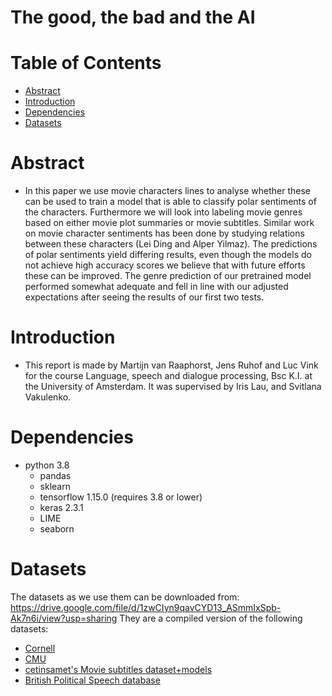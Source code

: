 # The good, the bad and the AI

# Table of Contents
- [Abstract](#Abstract)
- [Introduction](#Introduction)
- [Dependencies](#Dependencies)
- [Datasets](#Datasets)

# Abstract
- In this paper we use movie characters lines to analyse whether these can be used to train a model that is able to classify polar sentiments of the characters. Furthermore we will look into labeling movie genres based on either movie plot summaries or movie subtitles. Similar work on movie character sentiments has been done by studying relations between these characters (Lei Ding and Alper Yilmaz). The predictions of polar sentiments yield differing results, even though the models do not achieve high accuracy scores we believe that with future efforts these can be improved. The genre prediction of our pretrained model performed somewhat adequate and fell in line with our adjusted expectations after seeing the results of our first two tests.

# Introduction
- This report is made by Martijn van Raaphorst, Jens Ruhof and Luc Vink for the course Language, speech and dialogue processing, Bsc K.I. at the University of Amsterdam. It was supervised by Iris Lau, and Svitlana Vakulenko.

# Dependencies
- python 3.8
	- pandas
	- sklearn
    - tensorflow 1.15.0 (requires 3.8 or lower)
    - keras 2.3.1 
    - LIME
    - seaborn

# Datasets
The datasets as we use them can be downloaded from: https://drive.google.com/file/d/1zwCIyn9qavCYD13_ASmmIxSpb-Ak7n6i/view?usp=sharing
They are a compiled version of the following datasets:
- [Cornell](https://convokit.cornell.edu/documentation/movie.html)
- [CMU](http://www.cs.cmu.edu/~ark/personas/)
- [cetinsamet's Movie subtitles dataset+models](https://github.com/cetinsamet/movie-genre-classification)
- [British Political Speech database](http://www.britishpoliticalspeech.org/speech-archive.htm)
